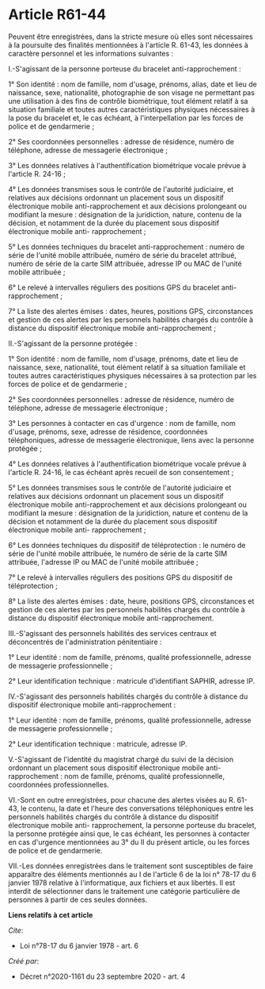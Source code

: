 # Article R61-44

Peuvent être enregistrées, dans la stricte mesure où elles sont nécessaires à la poursuite des finalités mentionnées à
l'article R. 61-43, les données à caractère personnel et les informations suivantes :

I.-S'agissant de la personne porteuse du bracelet anti-rapprochement :

1° Son identité : nom de famille, nom d'usage, prénoms, alias, date et lieu de naissance, sexe, nationalité, photographie de
son visage ne permettant pas une utilisation à des fins de contrôle biométrique, tout élément relatif à sa situation
familiale et toutes autres caractéristiques physiques nécessaires à la pose du bracelet et, le cas échéant, à
l'interpellation par les forces de police et de gendarmerie ;

2° Ses coordonnées personnelles : adresse de résidence, numéro de téléphone, adresse de messagerie électronique ;

3° Les données relatives à l'authentification biométrique vocale prévue à l'article R. 24-16 ;

4° Les données transmises sous le contrôle de l'autorité judiciaire, et relatives aux décisions ordonnant un placement sous
un dispositif électronique mobile anti-rapprochement et aux décisions prolongeant ou modifiant la mesure : désignation de la
juridiction, nature, contenu de la décision, et notamment de la durée du placement sous dispositif électronique mobile anti-
rapprochement ;

5° Les données techniques du bracelet anti-rapprochement : numéro de série de l'unité mobile attribuée, numéro de série du
bracelet attribué, numéro de série de la carte SIM attribuée, adresse IP ou MAC de l'unité mobile attribuée ;

6° Le relevé à intervalles réguliers des positions GPS du bracelet anti-rapprochement ;

7° La liste des alertes émises : dates, heures, positions GPS, circonstances et gestion de ces alertes par les personnels
habilités chargés du contrôle à distance du dispositif électronique mobile anti-rapprochement ;

II.-S'agissant de la personne protégée :

1° Son identité : nom de famille, nom d'usage, prénoms, date et lieu de naissance, sexe, nationalité, tout élément relatif à
sa situation familiale et toutes autres caractéristiques physiques nécessaires à sa protection par les forces de police et de
gendarmerie ;

2° Ses coordonnées personnelles : adresse de résidence, numéro de téléphone, adresse de messagerie électronique ;

3° Les personnes à contacter en cas d'urgence : nom de famille, nom d'usage, prénoms, sexe, adresse de résidence, coordonnées
téléphoniques, adresse de messagerie électronique, liens avec la personne protégée ;

4° Les données relatives à l'authentification biométrique vocale prévue à l'article R. 24-16, le cas échéant après recueil de
son consentement ;

5° Les données transmises sous le contrôle de l'autorité judiciaire et relatives aux décisions ordonnant un placement sous un
dispositif électronique mobile anti-rapprochement et aux décisions prolongeant ou modifiant la mesure : désignation de la
juridiction, nature et contenu de la décision et notamment de la durée du placement sous dispositif électronique mobile anti-
rapprochement ;

6° Les données techniques du dispositif de téléprotection : le numéro de série de l'unité mobile attribuée, le numéro de
série de la carte SIM attribuée, l'adresse IP ou MAC de l'unité mobile attribuée ;

7° Le relevé à intervalles réguliers des positions GPS du dispositif de téléprotection ;

8° La liste des alertes émises : date, heure, positions GPS, circonstances et gestion de ces alertes par les personnels
habilités chargés du contrôle à distance du dispositif électronique mobile anti-rapprochement.

III.-S'agissant des personnels habilités des services centraux et déconcentrés de l'administration pénitentiaire :

1° Leur identité : nom de famille, prénoms, qualité professionnelle, adresse de messagerie professionnelle ;

2° Leur identification technique : matricule d'identifiant SAPHIR, adresse IP.

IV.-S'agissant des personnels habilités chargés du contrôle à distance du dispositif électronique mobile anti-rapprochement :

1° Leur identité : nom de famille, prénoms, qualité professionnelle, adresse de messagerie professionnelle ;

2° Leur identification technique : matricule, adresse IP.

V.-S'agissant de l'identité du magistrat chargé du suivi de la décision ordonnant un placement sous dispositif électronique
mobile anti-rapprochement : nom de famille, prénoms, qualité professionnelle, coordonnées professionnelles.

VI.-Sont en outre enregistrées, pour chacune des alertes visées au R. 61-43, le contenu, la date et l'heure des conversations
téléphoniques entre les personnels habilités chargés du contrôle à distance du dispositif électronique mobile anti-
rapprochement, la personne porteuse du bracelet, la personne protégée ainsi que, le cas échéant, les personnes à contacter en
cas d'urgence mentionnées au 3° du II du présent article, ou les forces de police et de gendarmerie.

VII.-Les données enregistrées dans le traitement sont susceptibles de faire apparaître des éléments mentionnés au I de
l'article 6 de la loi n° 78-17 du 6 janvier 1978 relative à l'informatique, aux fichiers et aux libertés. Il est interdit de
sélectionner dans le traitement une catégorie particulière de personnes à partir de ces seules données.

**Liens relatifs à cet article**

_Cite_:

  - Loi n°78-17 du 6 janvier 1978 - art. 6

_Créé par_:

  - Décret n°2020-1161 du 23 septembre 2020 - art. 4
